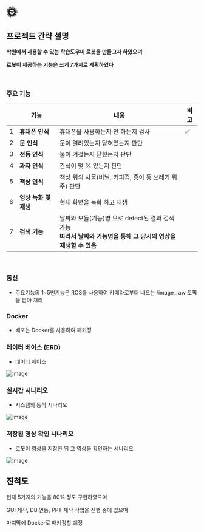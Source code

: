 # 🌞
## 프로젝트 간략 설명
**학원에서 사용할 수 있는 학습도우미 로봇을 만들고자 하였으며**

**로봇이 제공하는 기능은 크게 7가지로 계획하였다**

<br>

### 주요 기능
||기능|내용|비고|
|---|---|---|---|
|1|**휴대폰 인식**|휴대폰을 사용하는지 안 하는지 검사|✅|
|2|**문 인식**|문이 열려있는지 닫혀있는지 판단||
|3|**전등 인식**|불이 켜졌는지 닫혔는지 판단 ||
|4|**과자 인식**|간식이 몇 % 있는지 판단||
|5|**책상 인식**|책상 위의 사물(비닐, 커피컵, 종이 등 쓰레기 위주) 판단||
|6|**영상 녹화 및 재생**|현재 화면을 녹화 하고 재생||
|7|**검색 기능**|날짜와 모듈(기능)명 으로 detect된 결과 검색 가능 <br> **따라서 날짜와 기능명을 통해 그 당시의 영상을 재생할 수 있음** ||

<br>    

### 통신
- 주요기능의 1~5번기능은 ROS를 사용하여 카메라로부터 나오는 /image_raw 토픽을 받아 처리

### Docker
- 배포는 Docker를 사용하여 패키징

### 데이터 베이스 (ERD)
- 데이터 베이스
  
![image](https://github.com/addinedu-ros-3rd/deeplearning-repo-4/assets/146153568/cdcd0e05-f24b-4878-8a63-9a0eee9687b2)

### 실시간 시나리오
- 시스템의 동작 시나리오
  
![image](https://github.com/addinedu-ros-3rd/deeplearning-repo-4/assets/146153568/761d2643-9121-4ce5-aede-a1929f72764b)

### 저장된 영상 확인 시나리오
- 로봇이 영상을 저장한 뒤 그 영상을 확인하는 시나리오
  
![image](https://github.com/addinedu-ros-3rd/deeplearning-repo-4/assets/146153568/d301ecf6-b505-4271-84bf-706379cbb01d)

## 진척도 

현재 5가지의 기능을 80% 정도 구현하였으며

GUI 제작, DB 연동, PPT 제작 작업을 진행 중에 있으며

마지막에 Docker로 패키징할 예정


